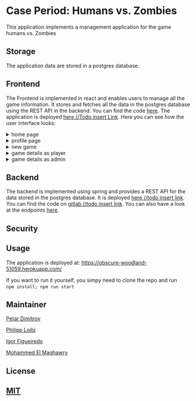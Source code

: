 # Case Period: Humans vs. Zombies

This application implements a management application for the game humans vs. Zombies



## Storage
The application data are stored in a postgres database. 

## Frontend 

The Frontend is implemented in react and enables users to manage all the game information.
It stores and fetches all the data in the postgres database using the REST API in the backend.
You can find the code <a href="https://gitlab.com/gitlab-experis-petar_phil/hvz-game-ginal_case_frontend">here</a>.
The application is deployed <a href="">here //Todo insert Link</a>.
Here you can see how the user interface looks:

<details>
  <summary>home page</summary>
  <img src="public/screenshots/HomePage.jpg">
</details>
<details>
  <summary>profile page</summary>
  <img src="public/screenshots/ProfilePage.jpg">
</details>
<details>
  <summary>new game</summary>
  <img src="public/screenshots/NewGame.jpg">
</details>
<details>
  <summary>game details as player</summary>
  <img src="public/screenshots/GameDetailsAsPlayer.jpg">
</details>
<details>
  <summary>game details as admin</summary>
  <img src="public/screenshots/GameDetailsAsAdmin.jpg">
</details>

## Backend

The backend is implemented using spring and provides a REST API for the data stored in the postgres database.
It is deployed <a href=""> here //todo insert link</a>.
You can find the code on <a href="">gitlab //todo insert link</a>.
You can also have a look at the endpoints <a href="public/documents/endpoints.pdf" type=file>here</a>.



## Security

## Usage

The application is deployed at: https://obscure-woodland-51059.herokuapp.com/

If you want to run it yourself, you simpy need to clone the repo and run</br> ```npm install; npm run start```


## Maintainer

[Petar Dimitrov]

[Philipp Loibl]

[Igor Figueiredo]

[Mohammed El Maghawry]

## License

[MIT]
---

[Petar Dimitrov]: https://github.com/PetarDimitrov91

[Philipp Loibl]: https://github.com/Loibl33

[Igor Figueiredo]: https://gitlab.com/Igor-GF

[Mohammed El Maghawry]: https://gitlab.com/El-Maghawry

[MIT]: https://choosealicense.com/licenses/mit/


